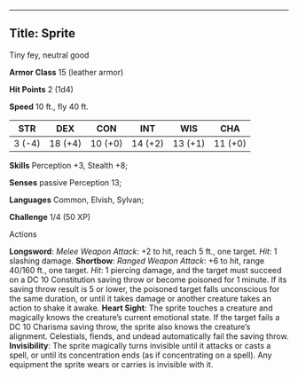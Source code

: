 -------------------------
Title: Sprite
-------------------------


Tiny fey, neutral good

**Armor Class** 15 (leather armor)

**Hit Points** 2 (1d4)

**Speed** 10 ft., fly 40 ft.

  STR|      DEX|       CON|       INT|       WIS|       CHA
  --------| ---------| ---------| ---------| ---------| ---------
   3 (-4)   | 18 (+4)   | 10 (+0)   | 14 (+2)   | 13 (+1)   | 11 (+0)

**Skills** Perception +3, Stealth +8;

**Senses** passive Perception 13;

**Languages** Common, Elvish, Sylvan;

**Challenge** 1/4 (50 XP)


Actions

**Longsword**: *Melee Weapon Attack*: +2 to hit, reach 5 ft.,
    one target. *Hit*: 1 slashing damage.
**Shortbow**: *Ranged Weapon Attack*: +6 to hit, range 40/160 ft.,
    one target. *Hit*: 1 piercing damage, and the target must succeed on
    a DC 10 Constitution saving throw or become poisoned for 1 minute.
    If its saving throw result is 5 or lower, the poisoned target falls
    unconscious for the same duration, or until it takes damage or
    another creature takes an action to shake it awake.
**Heart Sight**: The sprite touches a creature and magically knows
    the creature’s current emotional state. If the target fails a DC 10
    Charisma saving throw, the sprite also knows the
    creature’s alignment. Celestials, fiends, and undead automatically
    fail the saving throw.
**Invisibility**: The sprite magically turns invisible until it
    attacks or casts a spell, or until its concentration ends (as if
    concentrating on a spell). Any equipment the sprite wears or carries
    is invisible with it.


